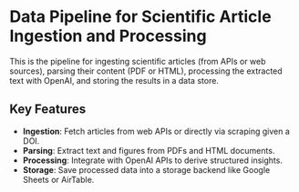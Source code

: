 # Data Pipeline for Scientific Article Ingestion and Processing

This is the pipeline for ingesting scientific articles (from APIs or web sources), parsing their content (PDF or HTML), processing the extracted text with OpenAI, and storing the results in a data store.

## Key Features

- **Ingestion**: Fetch articles from web APIs or directly via scraping given a DOI.
- **Parsing**: Extract text and figures from PDFs and HTML documents.
- **Processing**: Integrate with OpenAI APIs to derive structured insights.
- **Storage**: Save processed data into a storage backend like Google Sheets or AirTable.
